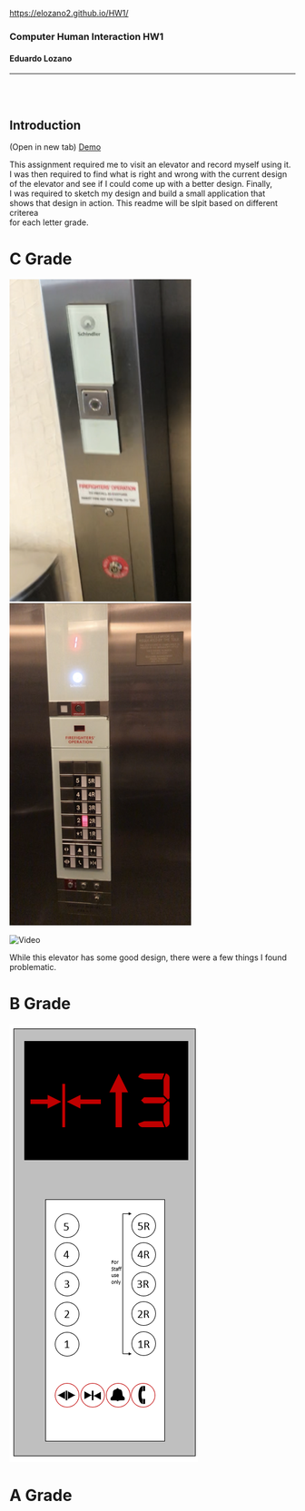 https://elozano2.github.io/HW1/

### Computer Human Interaction HW1  
#### Eduardo Lozano
---
<br/><br/>

Introduction
---

(Open in new tab)
[Demo](https://github.com/elozano2/HW1)


This assignment required me to visit an elevator and record myself using it.  
I was then required to find what is right and wrong with the current design  
of the elevator and see if I could come up with a better design. Finally,  
I was required to sketch my design and build a small application that  
shows that design in action. This readme will be slpit based on different criterea  
for each letter grade.


C Grade
===
![Panel_1](Panel_1.png)
![Panel_2](Panel_2.png)


![Video](ezgif.com-video-to-gif.gif)

While this elevator has some good design, there were a few things I found problematic.

B Grade
===
![Sketch](https://github.com/elozano2/HW1/blob/master/Elevator_Sketch.png)

A Grade
===



